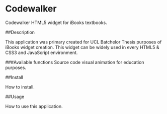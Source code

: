 # Codewalker
Codewalker HTML5 widget for iBooks textbooks.

##Description

This application was primary created for UCL Batchelor Thesis purposes of iBooks widget creation. This widget can be widely used in every HTML5 & CSS3 and JavaScript environment. 

###Available functions
Source code visual animation for education purposes.

##Install

How to install.

##Usage

How to use this application.

